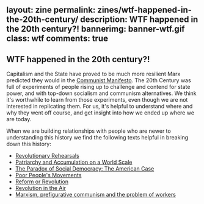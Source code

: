 layout: zine
permalink: zines/wtf-happened-in-the-20th-century/
description: WTF happened in the 20th century?!
bannerimg: banner-wtf.gif
class: wtf
comments: true
---

<h2>WTF happened in the 20th century?!</h2>

Capitalism and the State have proved to be much more resilient Marx predicted they would in the [Communist Manifesto](https://www.marxists.org/archive/marx/works/1848/communist-manifesto/). The 20th Century was full of experiments of people rising up to challenge and contend for state power, and with top-down socialism and communism alternatives. We think it's worthwhile to learn from those experiments, even though we are not interested in replicating them. For us, it's helpful to understand where and why they went off course, and get insight into how we ended up where we are today.

When we are building relationships with people who are newer to understanding this history we find the following texts helpful in breaking down this history: 

+ <i class="fa fa-book"></i> [Revolutionary Rehearsals](https://www.haymarketbooks.org/books/801-revolutionary-rehearsals)
+ <i class="fa fa-book"></i> [Patriarchy and Accumulation on a World Scale](http://press.uchicago.edu/ucp/books/book/distributed/P/bo20842923.html)
+ <i class="fa fa-book"></i> [The Paradox of Social Democracy: The American Case](https://www.versobooks.com/blogs/2508-the-paradox-of-social-democracy-the-american-case-part-one)
+ <i class="fa fa-book"></i> [Poor People's Movements](https://www.penguinrandomhouse.com/books/131609/poor-peoples-movements-by-frances-fox-piven-and-richard-<li>cloward/9780394726977/)
+ <i class="fa fa-book"></i> [Reform or Revolution](https://www.marxists.org/archive/luxemburg/1900/reform-revolution)
+ <i class="fa fa-book"></i> [Revolution in the Air](https://www.versobooks.com/books/2707-revolution-in-the-air)
+ <i class="fa fa-book"></i> [Marxism, prefigurative communism and the problem of workers](https://libcom.org/library/marxism-prefigurative-communism-problem-workers-control-carl-boggs)